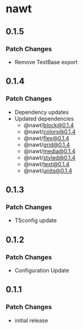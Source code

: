 # nawt

## 0.1.5

### Patch Changes

- Remove TextBase export

## 0.1.4

### Patch Changes

- Dependency updates
- Updated dependencies
  - @nawt/block@0.1.4
  - @nawt/colors@0.1.4
  - @nawt/flex@0.1.4
  - @nawt/grid@0.1.4
  - @nawt/media@0.1.4
  - @nawt/styled@0.1.4
  - @nawt/text@0.1.4
  - @nawt/units@0.1.4

## 0.1.3

### Patch Changes

- TSconfig update

## 0.1.2

### Patch Changes

- Configuration Update

## 0.1.1

### Patch Changes

- initial release
